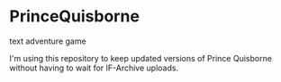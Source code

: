 # PrinceQuisborne
text adventure game

I'm using this repository to keep updated versions of Prince Quisborne without having to wait for IF-Archive uploads. 
